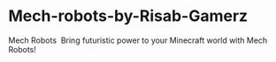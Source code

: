 # Mech-robots-by-Risab-Gamerz
Mech Robots   Bring futuristic power to your Minecraft world with Mech Robots! 
